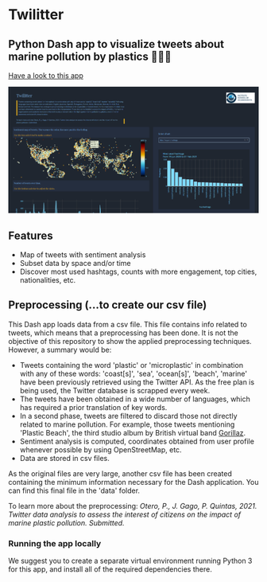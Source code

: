 # Twilitter
## Python Dash app to visualize tweets about marine pollution by plastics 🥄🥛🌊

[Have a look to this app][app]

![plotly-dash-screencast](images/twilitter.png)

## Features

- Map of tweets with sentiment analysis
- Subset data by space and/or time
- Discover most used hashtags, counts with more engagement, top cities, nationalities, etc. 

## Preprocessing (...to create our csv file)

This Dash app loads data from a csv file. This file contains info related to tweets, which means that a preprocessing has been done. It is not the objective of this repository to show the applied preprocessing techniques. However, a summary would be:
- Tweets containing the word 'plastic' or 'microplastic' in combination with any of these words: 'coast[s]', 'sea', 'ocean[s]', 'beach', 'marine' have been previously retrieved using the Twitter API. As the free plan is being used, the Twitter database is scrapped every week. 
- The tweets have been obtained in a wide number of languages, which has required a prior translation of key words.
- In a second phase, tweets are filtered to discard those not directly related to marine pollution. For example, those tweets mentioning 'Plastic Beach', the third studio album by British virtual band [Gorillaz][wiki].
- Sentiment analysis is computed, coordinates obtained from user profile whenever possible by using OpenStreetMap, etc.
- Data are stored in csv files.

As the original files are very large, another csv file has been created containing the minimum information necessary for the Dash application. You can find this final file in the 'data' folder.

To learn more about the preprocessing:
_Otero, P., J. Gago, P. Quintas, 2021. Twitter data analysis to assess the interest of citizens on the  impact of marine plastic pollution. Submitted._

### Running the app locally
We suggest you to create a separate virtual environment running Python 3 for this app, and install all of the required dependencies there.

[//]: # (These are reference links used in the body of this note and get stripped out when the markdown processor does its job. There is no need to format nicely because it shouldn't be seen. Thanks SO - http://stackoverflow.com/questions/4823468/store-comments-in-markdown-syntax)

   [wiki]: <https://en.wikipedia.org/wiki/Plastic_Beach>
   [app]: <http://twilitter.herokuapp.com/>
